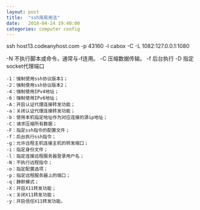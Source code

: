 ```yaml
---
layout: post
title:  "ssh简易用法"
date:   2018-04-24 19:40:00
categories: computer config
---
```


ssh host13.codeanyhost.com -p 43160 -l cabox -C -L 1082:127.0.0.1:1080

-N 不执行脚本或命令，通常与-f连用。
-C 压缩数据传输。
-f 后台执行
-D 指定socket代理端口

```
-1：强制使用ssh协议版本1；
-2：强制使用ssh协议版本2；
-4：强制使用IPv4地址；
-6：强制使用IPv6地址；
-A：开启认证代理连接转发功能；
-a：关闭认证代理连接转发功能；
-b：使用本机指定地址作为对应连接的源ip地址；
-C：请求压缩所有数据；
-F：指定ssh指令的配置文件；
-f：后台执行ssh指令；
-g：允许远程主机连接主机的转发端口；
-i：指定身份文件；
-l：指定连接远程服务器登录用户名；
-N：不执行远程指令；
-o：指定配置选项；
-p：指定远程服务器上的端口；
-q：静默模式；
-X：开启X11转发功能；
-x：关闭X11转发功能；
-y：开启信任X11转发功能。
```
